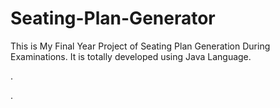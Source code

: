 # Seating-Plan-Generator

This is My Final Year Project of Seating Plan Generation During Examinations. It is totally developed using Java Language.












.







































































































































































































.






































